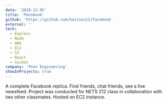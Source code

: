 ```yaml
---
date: '2019-12-05'
title: 'Pennbook'
github: 'https://github.com/kevinxu12/Facebook'
external: ''
tech:
  - Express
  - Node
  - AWS
  - EC2
  - S3
  - React
  - Socket
company: 'Penn Engineering'
showInProjects: true
---
```


A complete Facebook replica. Find friends, chat friends, see a live newsfeed. Project was conducted for NETS 212 class in collaboration with two other classmates. Hosted on EC2 instance.
